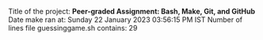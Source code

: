 Title of the project: __Peer-graded Assignment: Bash, Make, Git, and GitHub__
Date make ran at:
Sunday 22 January 2023 03:56:15 PM IST
Number of lines file guessinggame.sh contains:
29
